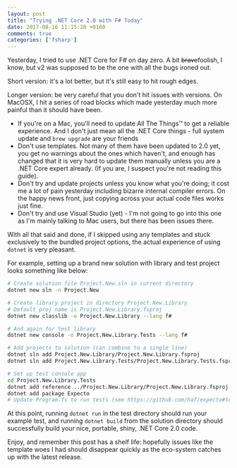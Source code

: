 ```yaml
---
layout: post
title: "Trying .NET Core 2.0 with F# Today"
date: 2017-08-16 11:15:20 +0100
comments: true
categories: ['fsharp']
---
```

Yesterday, I tried to use .NET Core for F# on day zero. A bit <s>brave</s>foolish, I know, but v2 was supposed to be the one with all the bugs ironed out.

Short version: it's a lot better, but it's still easy to hit rough edges.

Longer version: be very careful that you don't hit issues with versions. On MacOSX, I hit a series of road blocks which made yesterday much more painful than it should have been.

* If you're on a Mac, you'll need to update All The Things&trade; to get a reliable experience. And I don't just mean all the .NET Core things - full system update and ``brew upgrade`` are your friends
* Don't use templates. Not many of them have been updated to 2.0 yet, you get no warnings about the ones which haven't, and enough has changed that it is very hard to update them manually unless you are a .NET Core expert already. (If you are, I suspect you're not reading this guide).
* Don't try and update projects unless you know what you're doing; it cost me a lot of pain yesterday including bizarre internal compiler errors. On the happy news front, just copying across your actual code files works just fine.
* Don't try and use Visual Studio (yet) - I'm not going to go into this one as I'm mainly talking to Mac users, but there has been issues there.

With all that said and done, if I skipped using any templates and stuck exclusively to the bundled project options, the actual experience of using ``dotnet`` is very pleasant.

For example, setting up a brand new solution with library and test project looks something like below:

``` sh
# Create solution file Project.New.sln in current directory
dotnet new sln -n Project.New

# Create library project in directory Project.New.Library
# Default proj name is Project.New.Library.fsproj
dotnet new classlib -o Project.New.Library --lang f#

# And again for test library
dotnet new console -o Project.New.Library.Tests --lang f#

# Add projects to solution (can combine to a single line)
dotnet sln add Project.New.Library/Project.New.Library.fsproj
dotnet sln add Project.New.Library.Tests/Project.New.Library.Tests.fsproj

# Set up test console app
cd Project.New.Library.Tests
dotnet add reference ../Project.New.Library/Project.New.Library.fsproj
dotnet add package Expecto
# Update Program.fs to run tests (see https://github.com/haf/expecto#testing-hello-world)
```

At this point, running ``dotnet run`` in the test directory should run your example test, and running ``dotnet build`` from the solution directory should successfully build your nice, portable, shiny, .NET Core 2.0 code.

Enjoy, and remember this post has a shelf life: hopefully issues like the template woes I had should disappear quickly as the eco-system catches up with the latest release.
